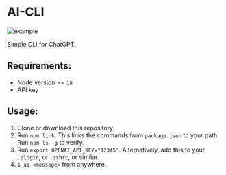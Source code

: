 # AI-CLI

![example](example.gif)

Simple CLI for ChatGPT.

## Requirements:

- Node version >= `18`
- API key

## Usage:

1. Clone or download this repository.
2. Run `npm link`. This links the commands from `package.json` to your path. Run `npm ls -g` to verify.
3. Run `export OPENAI_API_KEY="12345"`. Alternatively, add this to your `.zlogin`, or `.zshrc`, or similar.
4. `$ ai <message>` from anywhere.
